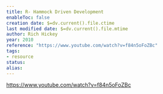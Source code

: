 ```yaml
---
title: R- Hammock Driven Development
enableToc: false
creation date: $=dv.current().file.ctime
last modified date: $=dv.current().file.mtime
author: Rich Hickey
year: 2010
reference: "https://www.youtube.com/watch?v=f84n5oFoZBc"
tags:
- resource
status: 
alias: 
---
```

https://www.youtube.com/watch?v=f84n5oFoZBc

